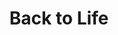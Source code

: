 ---
pid: ch678
title: Back to Life
location_transcription: North Philly/Kensington
coordinates: "[-75.1948609, 40.0190764]"
zipcode: '19133'
gen_neighborhood: North Philadelphia
neighborhood: Fairhill,North Philadelphia
outside_phl: 
age: '60'
age_range: 60-69
instagram: 
image_file_name: ch_678.jpg
proposal_transcription: Temporary monument exhibits are a good ideal. On Restoration
  of ancient on antique local monuments North Philly.
topic: History,Neighborhoods
topic_summary: 0, 0, 0
type: Other No Form
keywords_other: 
credit: Lvz
image_labels: 
twitter: 
facebook: 
permalink: "/monuments/ch678/"
layout: item-page
---